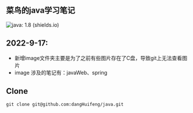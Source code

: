 ## 菜鸟的java学习笔记

![java: 1.8 (shields.io)](https://img.shields.io/badge/jdk-1.8-green)



## 2022-9-17:

- 新增image文件夹主要是为了之前有些图片存在了C盘，导致git上无法查看图片
- image 涉及的笔记有：javaWeb、spring



## Clone

```
git clone git@github.com:dangHuifeng/java.git
```

